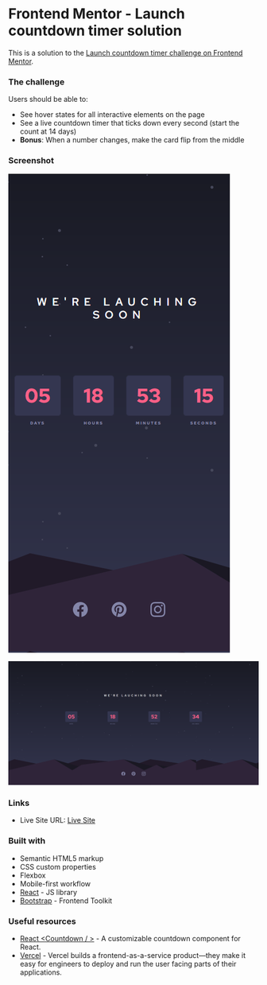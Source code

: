 # Frontend Mentor - Launch countdown timer solution

This is a solution to the [Launch countdown timer challenge on Frontend Mentor](https://www.frontendmentor.io/challenges/launch-countdown-timer-N0XkGfyz-).

### The challenge

Users should be able to:

- See hover states for all interactive elements on the page
- See a live countdown timer that ticks down every second (start the count at 14 days)
- **Bonus**: When a number changes, make the card flip from the middle

### Screenshot

![screenshot_mobile](./src/assets/screenshots/mobile.png)

![screenshot_desktop](./src/assets/screenshots/desktop.png)

### Links
- Live Site URL: [Live Site](https://launch-count-down-timer-eta.vercel.app/)

### Built with

- Semantic HTML5 markup
- CSS custom properties
- Flexbox
- Mobile-first workflow
- [React](https://reactjs.org/) - JS library
- [Bootstrap](https://getbootstrap.com/) - Frontend Toolkit

### Useful resources

- [React <Countdown / >](https://github.com/ndresx/react-countdown) - A customizable countdown component for React.
- [Vercel](https://vercel.com) - Vercel builds a frontend-as-a-service product—they make it easy for engineers to deploy and run the user facing parts of their applications.
